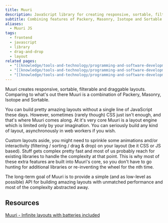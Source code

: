 ```yaml
---
title: Muuri
description: JavaScript library for creating responsive, sortable, filterable and draggable layouts
subtitle: Combining features of Packery, Masonry, Isotope and Sortable
aliases:
  - Muuri JS
tags:
  - frontend
  - javascript
  - library
  - drag-and-drop
  - layout
related pages:
  - "[[knowledge/tools-and-technology/programming-and-software-development/languages/javascript/index|JavaScript]]"
  - "[[knowledge/tools-and-technology/programming-and-software-development/languages/javascript/librairies/index|JavaScript Libraries]]"
  - "[[knowledge/tools-and-technology/programming-and-software-development/languages/javascript/librairies/sortable-js|Sortable.js]]"
---
```


Muuri creates responsive, sortable, filterable and draggable layouts. Comparing to what's out there Muuri is a combination of Packery, Masonry, Isotope and Sortable.

You can build pretty amazing layouts without a single line of JavaScript these days. However, sometimes (rarely though) CSS just isn't enough, and that's where Muuri comes along. At it's very core Muuri is a layout engine which is limited only by your imagination. You can seriously build any kind of layout, asynchronously in web workers if you wish.

Custom layouts aside, you might need to sprinkle some animations and/or interactivity (filtering / sorting / drag & drop) on your layout (be it CSS or JS based). Stuff gets complex pretty fast and most of us probably reach for existing libraries to handle the complexity at that point. This is why most of these extra features are built into Muuri's core, so you don't have to go hunting for additional libraries or re-inventing the wheel for the nth time.

The long-term goal of Muuri is to provide a simple (and as low-level as possible) API for building amazing layouts with unmatched performance and most of the complexity abstracted away.

## Resources

[Muuri - Infinite layouts with batteries included](https://muuri.dev)
